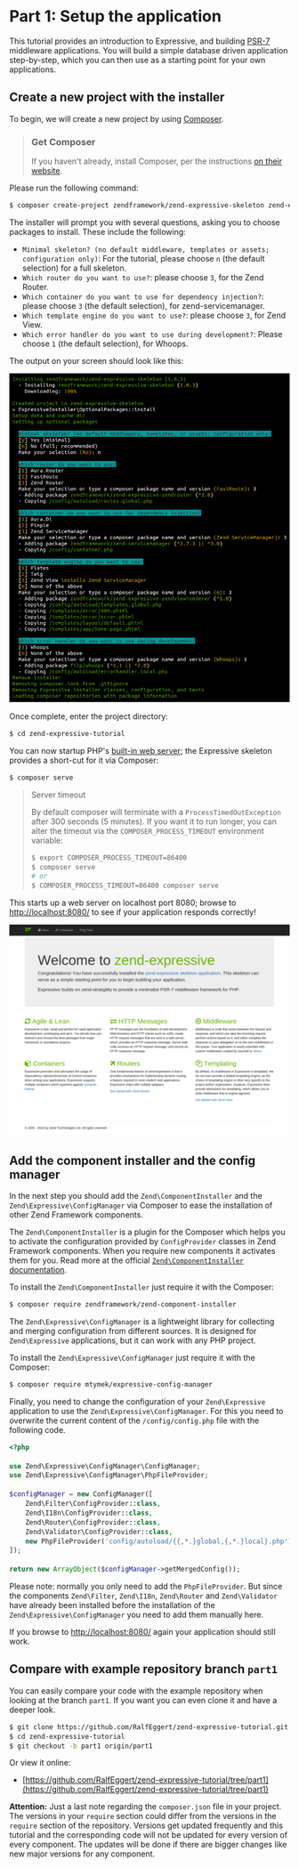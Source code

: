# Part 1: Setup the application

This tutorial provides an introduction to Expressive, and building
[PSR-7](http://www.php-fig.org/psr/psr-7/) middleware applications. You will
build a simple database driven application step-by-step, which you can then use
as a starting point for your own applications.

## Create a new project with the installer

To begin, we will create a new project by using
[Composer](https://getcomposer.org).

> ### Get Composer
>
> If you haven't already, install Composer, per the instructions
> [on their website](https://getcomposer.org/doc/00-intro.md#installation-linux-unix-osx).

Please run the following command:

```bash
$ composer create-project zendframework/zend-expressive-skeleton zend-expressive-tutorial
```

The installer will prompt you with several questions, asking you
to choose packages to install. These include the following:

- `Minimal skeleton? (no default middleware, templates or assets; configuration
  only)`: For the tutorial, please choose `n` (the default selection) for a full
  skeleton. 
- `Which router do you want to use?`: please choose `3`, for the Zend Router.
- `Which container do you want to use for dependency injection?`: please choose
  `3` (the default selection), for zend-servicemanager.
- `Which template engine do you want to use?`: please choose `3`, for Zend View.
- `Which error handler do you want to use during development?`: Please choose
  `1` (the default selection), for Whoops.

The output on your screen should look like this:

![Zend\Expressive installer](images/installer.png)

Once complete, enter the project directory:

```bash
$ cd zend-expressive-tutorial
```

You can now startup PHP's [built-in web server](http://php.net/manual/en/features.commandline.webserver.php);
the Expressive skeleton provides a short-cut for it via Composer:

```bash
$ composer serve
```

> Server timeout
> 
> By default composer will terminate with a `ProcessTimedOutException` after
> 300 seconds (5 minutes). If you want it to run longer, you can alter the timeout
> via the `COMPOSER_PROCESS_TIMEOUT` environment variable:
> 
> ```bash
> $ export COMPOSER_PROCESS_TIMEOUT=86400
> $ composer serve
> # or
> $ COMPOSER_PROCESS_TIMEOUT=86400 composer serve
> ```

This starts up a web server on localhost port 8080; browse to 
[http://localhost:8080/](http://localhost:8080/) to see if your 
application responds correctly!

![Screenshot after installation](images/screen-after-installation.png)

## Add the component installer and the config manager

In the next step you should add the `Zend\ComponentInstaller` and the 
`Zend\Expressive\ConfigManager` via Composer to ease the installation of
other Zend Framework components.

The `Zend\ComponentInstaller` is a plugin for the Composer which helps you 
to activate the configuration provided by `ConfigProvider` classes in Zend
Framework components. When you require new components it activates them
for you. Read more at the official 
[`Zend\ComponentInstaller` documentation](https://docs.zendframework.com/zend-component-installer/).

To install the `Zend\ComponentInstaller` just require it with the Composer:

```bash
$ composer require zendframework/zend-component-installer
```

The `Zend\Expressive\ConfigManager` is a lightweight library for 
collecting and merging configuration from different sources. It is designed 
for `Zend\Expressive` applications, but it can work with any PHP project.

To install the `Zend\Expressive\ConfigManager` just require it with the 
Composer:

```bash
$ composer require mtymek/expressive-config-manager
```

Finally, you need to change the configuration of your `Zend\Expressive` 
application to use the `Zend\Expressive\ConfigManager`. For this you need 
to overwrite the current content of the `/config/config.php` file with the
following code.


```php
<?php

use Zend\Expressive\ConfigManager\ConfigManager;
use Zend\Expressive\ConfigManager\PhpFileProvider;

$configManager = new ConfigManager([
    Zend\Filter\ConfigProvider::class,
    Zend\I18n\ConfigProvider::class,
    Zend\Router\ConfigProvider::class,
    Zend\Validator\ConfigProvider::class,
    new PhpFileProvider('config/autoload/{{,*.}global,{,*.}local}.php'),
]);

return new ArrayObject($configManager->getMergedConfig());
```

Please note: normally you only need to add the `PhpFileProvider`. But since
the components `Zend\Filter`, `Zend\I18n`, `Zend\Router` and 
`Zend\Validator` have already been installed before the installation of
the `Zend\Expressive\ConfigManager` you need to add them manually here.

If you browse to [http://localhost:8080/](http://localhost:8080/) again
your application should still work.

## Compare with example repository branch `part1`

You can easily compare your code with the example repository when looking 
at the branch `part1`. If you want you can even clone it and have a deeper
look.

```bash
$ git clone https://github.com/RalfEggert/zend-expressive-tutorial.git
$ cd zend-expressive-tutorial
$ git checkout -b part1 origin/part1
```

Or view it online:

- [https://github.com/RalfEggert/zend-expressive-tutorial/tree/part1](https://github.com/RalfEggert/zend-expressive-tutorial/tree/part1)

**Attention:** Just a last note regarding the `composer.json` file in your project. The
versions in your `require` section could differ from the versions in the 
`require` section of the repository. Versions get updated frequently and
this tutorial and the corresponding code will not be updated for every 
version of every component. The updates will be done if there are bigger 
changes like new major versions for any component.
